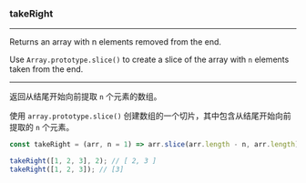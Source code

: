 ### takeRight

------------

Returns an array with n elements removed from the end.

Use `Array.prototype.slice()` to create a slice of the array with `n` elements taken from the end.

------------

返回从结尾开始向前提取 `n` 个元素的数组。

使用 `array.prototype.slice()` 创建数组的一个切片，其中包含从结尾开始向前提取的 `n` 个元素。

```js
const takeRight = (arr, n = 1) => arr.slice(arr.length - n, arr.length);
```

```js
takeRight([1, 2, 3], 2); // [ 2, 3 ]
takeRight([1, 2, 3]); // [3]
```
